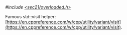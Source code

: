 *#include [&lt;sec21/overloaded.h&gt;](https://github.com/MichaelMiller-/sec21/blob/master/include/sec21/overloaded.h)*

Famous std::visit helper: [https://en.cppreference.com/w/cpp/utility/variant/visit](https://en.cppreference.com/w/cpp/utility/variant/visit).
